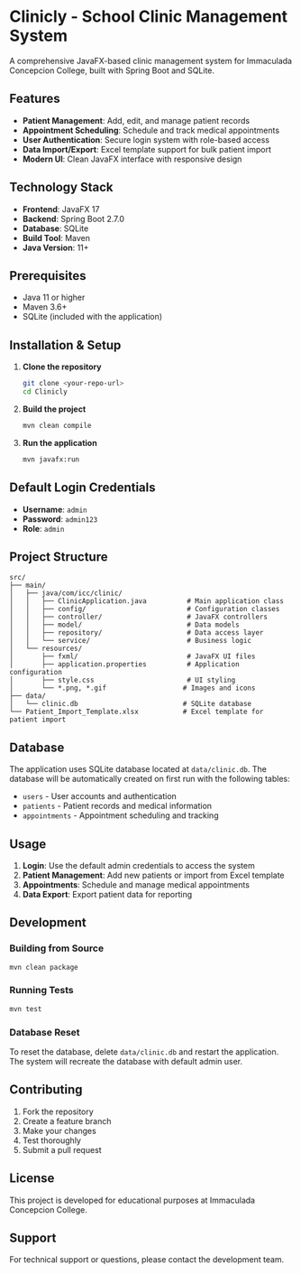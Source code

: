 # Clinicly - School Clinic Management System

A comprehensive JavaFX-based clinic management system for Immaculada Concepcion College, built with Spring Boot and SQLite.

## Features

- **Patient Management**: Add, edit, and manage patient records
- **Appointment Scheduling**: Schedule and track medical appointments
- **User Authentication**: Secure login system with role-based access
- **Data Import/Export**: Excel template support for bulk patient import
- **Modern UI**: Clean JavaFX interface with responsive design

## Technology Stack

- **Frontend**: JavaFX 17
- **Backend**: Spring Boot 2.7.0
- **Database**: SQLite
- **Build Tool**: Maven
- **Java Version**: 11+

## Prerequisites

- Java 11 or higher
- Maven 3.6+
- SQLite (included with the application)

## Installation & Setup

1. **Clone the repository**
   ```bash
   git clone <your-repo-url>
   cd Clinicly
   ```

2. **Build the project**
   ```bash
   mvn clean compile
   ```

3. **Run the application**
   ```bash
   mvn javafx:run
   ```

## Default Login Credentials

- **Username**: `admin`
- **Password**: `admin123`
- **Role**: `admin`

## Project Structure

```
src/
├── main/
│   ├── java/com/icc/clinic/
│   │   ├── ClinicApplication.java          # Main application class
│   │   ├── config/                         # Configuration classes
│   │   ├── controller/                     # JavaFX controllers
│   │   ├── model/                          # Data models
│   │   ├── repository/                     # Data access layer
│   │   └── service/                        # Business logic
│   └── resources/
│       ├── fxml/                           # JavaFX UI files
│       ├── application.properties          # Application configuration
│       ├── style.css                       # UI styling
│       └── *.png, *.gif                   # Images and icons
├── data/
│   └── clinic.db                          # SQLite database
└── Patient_Import_Template.xlsx           # Excel template for patient import
```

## Database

The application uses SQLite database located at `data/clinic.db`. The database will be automatically created on first run with the following tables:

- `users` - User accounts and authentication
- `patients` - Patient records and medical information
- `appointments` - Appointment scheduling and tracking

## Usage

1. **Login**: Use the default admin credentials to access the system
2. **Patient Management**: Add new patients or import from Excel template
3. **Appointments**: Schedule and manage medical appointments
4. **Data Export**: Export patient data for reporting

## Development

### Building from Source
```bash
mvn clean package
```

### Running Tests
```bash
mvn test
```

### Database Reset
To reset the database, delete `data/clinic.db` and restart the application. The system will recreate the database with default admin user.

## Contributing

1. Fork the repository
2. Create a feature branch
3. Make your changes
4. Test thoroughly
5. Submit a pull request

## License

This project is developed for educational purposes at Immaculada Concepcion College.

## Support

For technical support or questions, please contact the development team.

